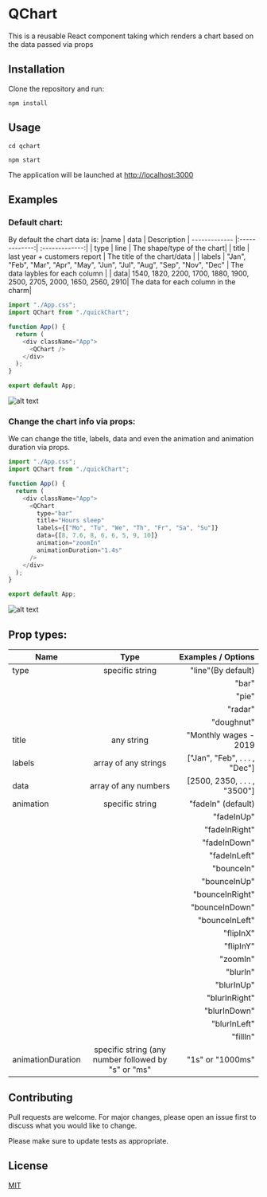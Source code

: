 # QChart

This is a reusable React component taking which renders a chart based on the data passed via props

## Installation

Clone the repository and run:

```npm
npm install
```

## Usage

```npm
cd qchart
```

```npm
npm start
```

The application will be launched at [http://localhost:3000]("http://localhost:3000")

## Examples

### Default chart:

By default the chart data is:
|name | data | Description
| ------------- |:-------------:| :-------------:|
| type | line | The shape/type of the chart|
| title | last year + customers report | The title of the chart/data |
| labels | "Jan", "Feb", "Mar", "Apr", "May", "Jun", "Jul", "Aug", "Sep", "Nov", "Dec" | The data laybles for each column |
| data| 1540, 1820, 2200, 1700, 1880, 1900, 2500, 2705, 2000, 1650, 2560, 2910| The data for each column in the charm|

```javascript
import "./App.css";
import QChart from "./quickChart";

function App() {
  return (
    <div className="App">
      <QChart />
    </div>
  );
}

export default App;
```

![alt text](https://lh4.googleusercontent.com/49JofY-PL_eP72DDNf17QSE_8oaMtPlgslSW0CcNxJYb9mjGX1B-4EZ23LwHbSEmNUmcDDj16TfKzgTH8tNP=w1462-h967-rw "Logo Title Text 1")

### Change the chart info via props:

We can change the title, labels, data and even the animation and animation duration via props.

```javascript
import "./App.css";
import QChart from "./quickChart";

function App() {
  return (
    <div className="App">
      <QChart
        type="bar"
        title="Hours sleep"
        labels={["Mo", "Tu", "We", "Th", "Fr", "Sa", "Su"]}
        data={[8, 7.6, 8, 6, 6, 5, 9, 10]}
        animation="zoomIn"
        animationDuration="1.4s"
      />
    </div>
  );
}

export default App;
```

![alt text](https://lh4.googleusercontent.com/XubDBTqLidFphLExVHja0MNwppBAlAhwI6g5b5sXv75-6viIB246A1ehOlT5XBWW7CKwbU62k9ycA7w2GziY=w1462-h967-rw "Logo Title Text 1")

## Prop types:

| Name              |                        Type                         |            Examples / Options |
| ----------------- | :-------------------------------------------------: | ----------------------------: |
| type              |                   specific string                   |            "line"(By default) |
|                   |                                                     |                         "bar" |
|                   |                                                     |                         "pie" |
|                   |                                                     |                       "radar" |
|                   |                                                     |                    "doughnut" |
| title             |                     any string                      |         "Monthly wages - 2019 |
| labels            |                array of any strings                 | ["Jan", "Feb", . . . , "Dec"] |
| data              |                array of any numbers                 |  [2500, 2350, . . . , "3500"] |
| animation         |                   specific string                   |            "fadeIn" (default) |
|                   |                                                     |                    "fadeInUp" |
|                   |                                                     |                 "fadeInRight" |
|                   |                                                     |                  "fadeInDown" |
|                   |                                                     |                  "fadeInLeft" |
|                   |                                                     |                    "bounceIn" |
|                   |                                                     |                  "bounceInUp" |
|                   |                                                     |               "bounceInRight" |
|                   |                                                     |                "bounceInDown" |
|                   |                                                     |                "bounceInLeft" |
|                   |                                                     |                     "flipInX" |
|                   |                                                     |                     "flipInY" |
|                   |                                                     |                      "zoomIn" |
|                   |                                                     |                      "blurIn" |
|                   |                                                     |                    "blurInUp" |
|                   |                                                     |                 "blurInRight" |
|                   |                                                     |                  "blurInDown" |
|                   |                                                     |                  "blurInLeft" |
|                   |                                                     |                      "fillIn" |
| animationDuration | specific string (any number followed by "s" or "ms" |              "1s" or "1000ms" |

## Contributing

Pull requests are welcome. For major changes, please open an issue first to discuss what you would like to change.

Please make sure to update tests as appropriate.

## License

[MIT](https://choosealicense.com/licenses/mit/)
